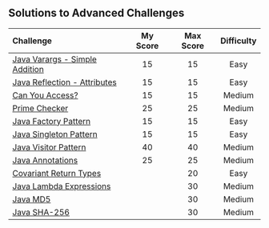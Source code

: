 ## Solutions to Advanced Challenges



| Challenge | My Score | Max Score | Difficulty |
| :--- | :---: | :---: | :---: |
| [Java Varargs - Simple Addition](https://www.hackerrank.com/challenges/simple-addition-varargs) | 15 | 15 | Easy |
| [Java Reflection - Attributes](https://www.hackerrank.com/challenges/java-reflection-attributes) | 15 | 15 | Easy |
| [Can You Access?](https://www.hackerrank.com/challenges/can-you-access) | 15 | 15 | Medium |
| [Prime Checker](https://www.hackerrank.com/challenges/prime-checker) | 25 | 25 | Medium |
| [Java Factory Pattern](https://www.hackerrank.com/challenges/java-factory) | 15 | 15 | Easy |
| [Java Singleton Pattern](https://www.hackerrank.com/challenges/java-singleton) | 15 | 15 | Easy |
| [Java Visitor Pattern](https://www.hackerrank.com/challenges/java-vistor-pattern) | 40 | 40 | Medium |
| [Java Annotations](https://www.hackerrank.com/challenges/java-annotations) | 25 | 25 | Medium |
| [Covariant Return Types](https://www.hackerrank.com/challenges/java-covariance) | | 20 | Easy |
| [Java Lambda Expressions](https://www.hackerrank.com/challenges/java-lambda-expressions) | | 30 | Medium |
| [Java MD5](https://www.hackerrank.com/challenges/java-md5) | | 30 | Medium |
| [Java SHA-256](https://www.hackerrank.com/challenges/sha-256) | | 30 | Medium |
